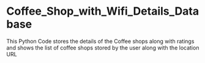 # Coffee_Shop_with_Wifi_Details_Database
This Python Code stores the details of the Coffee shops along with ratings and shows the list of coffee shops stored by the user along with the location URL
